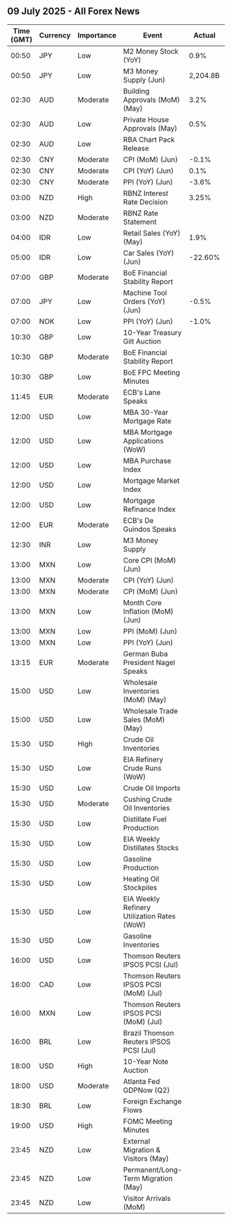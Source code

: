 ## 09 July 2025 - All Forex News

| Time (GMT) | Currency | Importance | Event | Actual | Forecast | Previous |
|------|----------|------------|-------|--------|----------|----------|
| 00:50 | JPY | Low | M2 Money Stock (YoY) | 0.9% | 0.2% | 0.6% |
| 00:50 | JPY | Low | M3 Money Supply (Jun) | 2,204.8B |  | 2,200.8B |
| 02:30 | AUD | Moderate | Building Approvals (MoM) (May) | 3.2% | 3.2% | -4.1% |
| 02:30 | AUD | Low | Private House Approvals (May) | 0.5% | 0.5% | 5.9% |
| 02:30 | AUD | Low | RBA Chart Pack Release |  |  |  |
| 02:30 | CNY | Moderate | CPI (MoM) (Jun) | -0.1% | 0.0% | -0.2% |
| 02:30 | CNY | Moderate | CPI (YoY) (Jun) | 0.1% | -0.1% | -0.1% |
| 02:30 | CNY | Moderate | PPI (YoY) (Jun) | -3.6% | -3.2% | -3.3% |
| 03:00 | NZD | High | RBNZ Interest Rate Decision | 3.25% | 3.25% | 3.25% |
| 03:00 | NZD | Moderate | RBNZ Rate Statement |  |  |  |
| 04:00 | IDR | Low | Retail Sales (YoY) (May) | 1.9% |  | -0.3% |
| 05:00 | IDR | Low | Car Sales (YoY) (Jun) | -22.60% |  | -16.10% |
| 07:00 | GBP | Moderate | BoE Financial Stability Report |  |  |  |
| 07:00 | JPY | Low | Machine Tool Orders (YoY) (Jun) | -0.5% | 3.4% | 7.7% |
| 07:00 | NOK | Low | PPI (YoY) (Jun) | -1.0% |  | -0.1% |
| 10:30 | GBP | Low | 10-Year Treasury Gilt Auction |  |  | 4.588% |
| 10:30 | GBP | Moderate | BoE Financial Stability Report |  |  |  |
| 10:30 | GBP | Low | BoE FPC Meeting Minutes |  |  |  |
| 11:45 | EUR | Moderate | ECB's Lane Speaks |  |  |  |
| 12:00 | USD | Low | MBA 30-Year Mortgage Rate |  |  | 6.79% |
| 12:00 | USD | Low | MBA Mortgage Applications (WoW) |  |  | 2.7% |
| 12:00 | USD | Low | MBA Purchase Index |  |  | 165.3 |
| 12:00 | USD | Low | Mortgage Market Index |  |  | 257.5 |
| 12:00 | USD | Low | Mortgage Refinance Index |  |  | 759.7 |
| 12:00 | EUR | Moderate | ECB's De Guindos Speaks |  |  |  |
| 12:30 | INR | Low | M3 Money Supply |  |  | 9.8% |
| 13:00 | MXN | Low | Core CPI (MoM) (Jun) |  | 0.38% | 0.30% |
| 13:00 | MXN | Moderate | CPI (YoY) (Jun) |  | 4.31% | 4.42% |
| 13:00 | MXN | Moderate | CPI (MoM) (Jun) |  | 0.27% | 0.28% |
| 13:00 | MXN | Low | Month Core Inflation (MoM) (Jun) |  | 4.22% | 4.06% |
| 13:00 | MXN | Low | PPI (MoM) (Jun) |  |  | 0.00% |
| 13:00 | MXN | Low | PPI (YoY) (Jun) |  |  | 6.40% |
| 13:15 | EUR | Moderate | German Buba President Nagel Speaks |  |  |  |
| 15:00 | USD | Low | Wholesale Inventories (MoM) (May) |  | -0.3% | 0.2% |
| 15:00 | USD | Low | Wholesale Trade Sales (MoM) (May) |  |  | 0.1% |
| 15:30 | USD | High | Crude Oil Inventories |  | -1.700M | 3.845M |
| 15:30 | USD | Low | EIA Refinery Crude Runs (WoW) |  |  | 0.118M |
| 15:30 | USD | Low | Crude Oil Imports |  |  | 2.940M |
| 15:30 | USD | Moderate | Cushing Crude Oil Inventories |  |  | -1.493M |
| 15:30 | USD | Low | Distillate Fuel Production |  |  | 0.245M |
| 15:30 | USD | Low | EIA Weekly Distillates Stocks |  |  | -1.710M |
| 15:30 | USD | Low | Gasoline Production |  |  | -0.491M |
| 15:30 | USD | Low | Heating Oil Stockpiles |  |  | -0.202M |
| 15:30 | USD | Low | EIA Weekly Refinery Utilization Rates (WoW) |  |  | 0.2% |
| 15:30 | USD | Low | Gasoline Inventories |  |  | 4.188M |
| 16:00 | USD | Low | Thomson Reuters IPSOS PCSI (Jul) |  |  | 53.36 |
| 16:00 | CAD | Low | Thomson Reuters IPSOS PCSI (MoM) (Jul) |  |  | 48.82 |
| 16:00 | MXN | Low | Thomson Reuters IPSOS PCSI (MoM) (Jul) |  |  | 54.23 |
| 16:00 | BRL | Low | Brazil Thomson Reuters IPSOS PCSI (Jul) |  |  | 52.08 |
| 18:00 | USD | High | 10-Year Note Auction |  |  | 4.421% |
| 18:00 | USD | Moderate | Atlanta Fed GDPNow (Q2) |  | 2.6% | 2.6% |
| 18:30 | BRL | Low | Foreign Exchange Flows |  |  | -2.268B |
| 19:00 | USD | High | FOMC Meeting Minutes |  |  |  |
| 23:45 | NZD | Low | External Migration & Visitors (May) |  |  | 18.80% |
| 23:45 | NZD | Low | Permanent/Long-Term Migration (May) |  |  | 1,810 |
| 23:45 | NZD | Low | Visitor Arrivals (MoM) |  |  | 2.3% |
